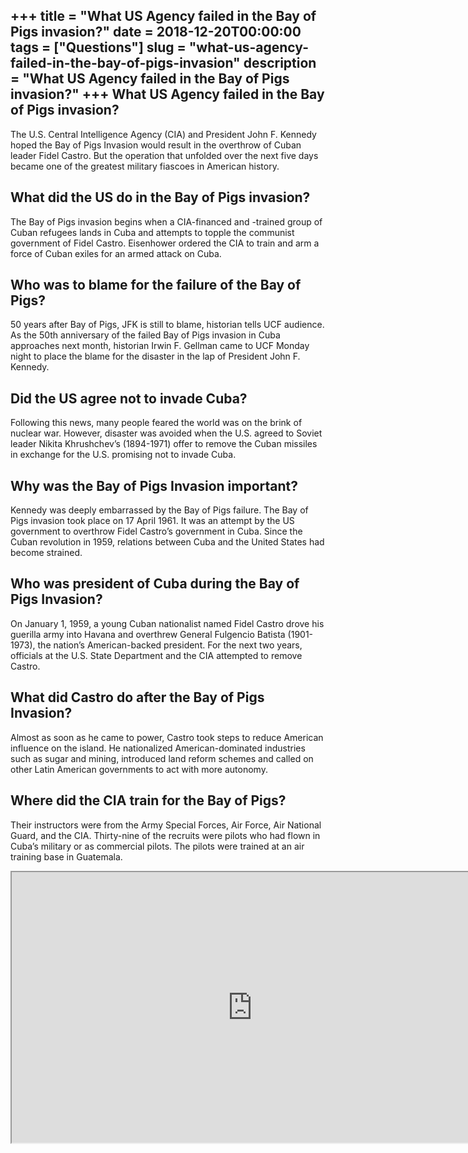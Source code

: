 +++
title = "What US Agency failed in the Bay of Pigs invasion?"
date = 2018-12-20T00:00:00
tags = ["Questions"]
slug = "what-us-agency-failed-in-the-bay-of-pigs-invasion"
description = "What US Agency failed in the Bay of Pigs invasion?"
+++
What US Agency failed in the Bay of Pigs invasion?
--------------------------------------------------

The U.S. Central Intelligence Agency (CIA) and President John F. Kennedy hoped the Bay of Pigs Invasion would result in the overthrow of Cuban leader Fidel Castro. But the operation that unfolded over the next five days became one of the greatest military fiascoes in American history.

What did the US do in the Bay of Pigs invasion?
-----------------------------------------------

The Bay of Pigs invasion begins when a CIA-financed and -trained group of Cuban refugees lands in Cuba and attempts to topple the communist government of Fidel Castro. Eisenhower ordered the CIA to train and arm a force of Cuban exiles for an armed attack on Cuba.

Who was to blame for the failure of the Bay of Pigs?
----------------------------------------------------

50 years after Bay of Pigs, JFK is still to blame, historian tells UCF audience. As the 50th anniversary of the failed Bay of Pigs invasion in Cuba approaches next month, historian Irwin F. Gellman came to UCF Monday night to place the blame for the disaster in the lap of President John F. Kennedy.

Did the US agree not to invade Cuba?
------------------------------------

Following this news, many people feared the world was on the brink of nuclear war. However, disaster was avoided when the U.S. agreed to Soviet leader Nikita Khrushchev’s (1894-1971) offer to remove the Cuban missiles in exchange for the U.S. promising not to invade Cuba.

Why was the Bay of Pigs Invasion important?
-------------------------------------------

Kennedy was deeply embarrassed by the Bay of Pigs failure. The Bay of Pigs invasion took place on 17 April 1961. It was an attempt by the US government to overthrow Fidel Castro’s government in Cuba. Since the Cuban revolution in 1959, relations between Cuba and the United States had become strained.

Who was president of Cuba during the Bay of Pigs Invasion?
----------------------------------------------------------

On January 1, 1959, a young Cuban nationalist named Fidel Castro drove his guerilla army into Havana and overthrew General Fulgencio Batista (1901-1973), the nation’s American-backed president. For the next two years, officials at the U.S. State Department and the CIA attempted to remove Castro.

What did Castro do after the Bay of Pigs Invasion?
--------------------------------------------------

Almost as soon as he came to power, Castro took steps to reduce American influence on the island. He nationalized American-dominated industries such as sugar and mining, introduced land reform schemes and called on other Latin American governments to act with more autonomy.

Where did the CIA train for the Bay of Pigs?
--------------------------------------------

Their instructors were from the Army Special Forces, Air Force, Air National Guard, and the CIA. Thirty-nine of the recruits were pilots who had flown in Cuba’s military or as commercial pilots. The pilots were trained at an air training base in Guatemala.

<iframe allow="accelerometer; autoplay; clipboard-write; encrypted-media; gyroscope; picture-in-picture" allowfullscreen="" class="__youtube_prefs__  epyt-is-override  no-lazyload" data-no-lazy="1" data-origheight="433" data-origwidth="770" data-skipgform_ajax_framebjll="" height="433" id="_ytid_58427" loading="lazy" src="https://www.youtube.com/embed/n2X36tiDAuU?enablejsapi=1&autoplay=0&cc_load_policy=0&cc_lang_pref=&iv_load_policy=1&loop=0&modestbranding=0&rel=1&fs=1&playsinline=0&autohide=2&theme=dark&color=red&controls=1&" title="YouTube player" width="770"></iframe>